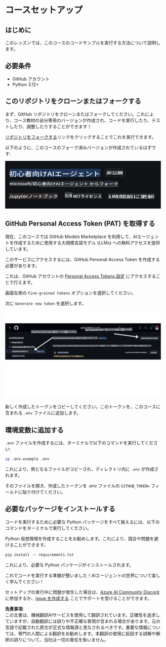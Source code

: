 # コースセットアップ

## はじめに

このレッスンでは、このコースのコードサンプルを実行する方法について説明します。

## 必要条件

- GitHub アカウント
- Python 3.12+

## このリポジトリをクローンまたはフォークする

まず、GitHub リポジトリをクローンまたはフォークしてください。これにより、コース教材の自分専用のバージョンが作成され、コードを実行したり、テストしたり、調整したりすることができます！

[リポジトリをフォークする](https://github.com/microsoft/ai-agents-for-beginners/fork)リンクをクリックすることでこれを実行できます。

以下のように、このコースのフォーク済みバージョンが作成されているはずです:

![フォークされたリポジトリ](../../../translated_images/forked-repo.eea246a73044cc984a1e462349e36e7336204f00785e3187b7399905feeada07.ja.png)

## GitHub Personal Access Token (PAT) を取得する

現在、このコースでは GitHub Models Marketplace を利用して、AIエージェントを作成するために使用する大規模言語モデル (LLMs) への無料アクセスを提供しています。

このサービスにアクセスするには、GitHub Personal Access Token を作成する必要があります。

これは、GitHub アカウントの [Personal Access Tokens 設定](https://github.com/settings/personal-access-tokens) にアクセスすることで行えます。

画面左側の `Fine-grained tokens` オプションを選択してください。

次に `Generate new token` を選択します。

![トークンを生成](../../../translated_images/generate-token.361ec40abe59b84ac68d63c23e2b6854d6fad82bd4e41feb98fc0e6f030e8ef7.ja.png)

新しく作成したトークンをコピーしてください。このトークンを、このコースに含まれる `.env` ファイルに追加します。

## 環境変数に追加する

`.env` ファイルを作成するには、ターミナルで以下のコマンドを実行してください:

```bash
cp .env.example .env
```

これにより、例となるファイルがコピーされ、ディレクトリ内に `.env` が作成されます。

そのファイルを開き、作成したトークンを .env ファイルの `GITHUB_TOKEN=` フィールドに貼り付けてください。

## 必要なパッケージをインストールする

コードを実行するために必要な Python パッケージをすべて揃えるには、以下のコマンドをターミナルで実行してください。

Python 仮想環境を作成することをお勧めします。これにより、競合や問題を避けることができます。

```bash
pip install -r requirements.txt
```

これにより、必要な Python パッケージがインストールされます。

これでコードを実行する準備が整いました！AIエージェントの世界について楽しく学んでください！

セットアップの実行中に問題が発生した場合は、[Azure AI Community Discord](https://discord.gg/kzRShWzttr) に参加するか、[issue を作成する](https://github.com/microsoft/ai-agents-for-beginners/issues?WT.mc_id=academic-105485-koreyst) ことでサポートを受けることができます。

**免責事項**:  
この文書は、機械翻訳AIサービスを使用して翻訳されています。正確性を追求していますが、自動翻訳には誤りや不正確な表現が含まれる場合があります。元の言語で記載された原文が正式な情報源と見なされるべきです。重要な情報については、専門の人間による翻訳をお勧めします。本翻訳の使用に起因する誤解や解釈の誤りについて、当社は一切の責任を負いません。